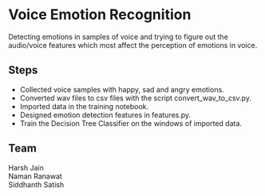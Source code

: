 # Voice Emotion Recognition
Detecting emotions in samples of voice and trying to figure out the audio/voice features which most affect the perception of emotions in voice.

## Steps
- Collected voice samples with happy, sad and angry emotions.
- Converted wav files to csv files with the script convert_wav_to_csv.py.
- Imported data in the training notebook.
- Designed emotion detection features in features.py.
- Train the Decision Tree Classifier on the windows of imported data.


## Team
Harsh Jain  
Naman Ranawat  
Siddhanth Satish  
